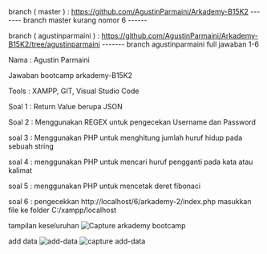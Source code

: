 branch ( master ) : https://github.com/AgustinParmaini/Arkademy-B15K2 
------- branch master kurang nomor 6 ------

branch ( agustinparmaini ) : https://github.com/AgustinParmaini/Arkademy-B15K2/tree/agustinparmaini
------- branch agustinparmaini full jawaban 1-6 


Nama : Agustin Parmaini

Jawaban bootcamp arkademy-B15K2

Tools : XAMPP, GIT, Visual Studio Code 

Soal 1 : Return Value berupa JSON 

Soal 2 : Menggunakan REGEX untuk pengecekan Username dan Password

soal 3 : Menggunakan PHP untuk menghitung jumlah huruf hidup pada sebuah string

soal 4 : menggunakan PHP untuk mencari huruf pengganti pada kata atau kalimat 

soal 5 : menggunakan PHP untuk mencetak deret fibonaci

soal 6 : pengecekkan http://localhost/6/arkademy-2/index.php
masukkan file ke folder C:/xampp/localhost

tampilan keseluruhan 
![Capture arkademy bootcamp](https://user-images.githubusercontent.com/59328943/74085632-74f17400-4aad-11ea-9ae5-e3594dbc7960.PNG)

add data 
![add-data](https://user-images.githubusercontent.com/59328943/74085660-f517d980-4aad-11ea-90ca-8bcaf9645823.PNG)
![capture add-data](https://user-images.githubusercontent.com/59328943/74085661-f6490680-4aad-11ea-9bc8-6d8a4978331d.PNG)
